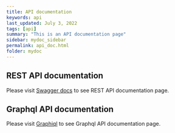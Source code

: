 ```yaml
---
title: API documentation
keywords: api
last_updated: July 3, 2022
tags: [api]
summary: "This is an API documentation page"
sidebar: mydoc_sidebar
permalink: api_doc.html
folder: mydoc
---
```


## REST API documentation

Please visit [Swagger docs](https://api.adminix.xyz/api-docs/index.html) to see REST API documentation page.

## Graphql API documentation

Please visit [Graphiql](https://api.adminix.xyz/api/v1/graphql) to see Graphql API documentation page.
